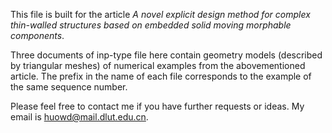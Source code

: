 This file is built for the article _A novel explicit design method for complex thin-walled structures based on embedded solid moving morphable components_.

Three documents of inp-type file here contain geometry models (described by triangular meshes) of numerical examples from the abovementioned article. The prefix in the name of each file corresponds to the example of the same sequence number.

Please feel free to contact me if you have further requests or ideas. My email is huowd@mail.dlut.edu.cn.
